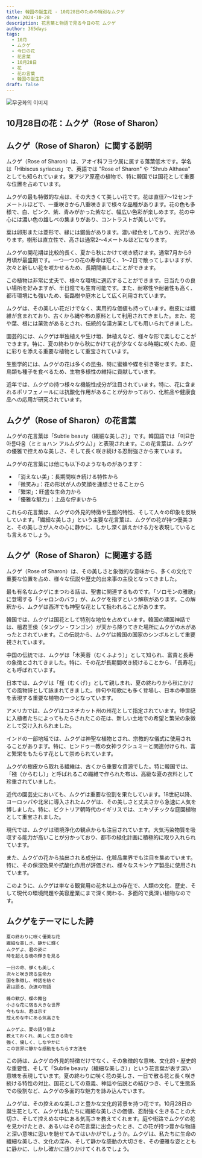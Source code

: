 ```yaml
---
title: 韓国の誕生花 - 10月28日のための特別なムクゲ
date: 2024-10-28
description: 花言葉と物語で見る今日の花 ムクゲ
author: 365days
tags:
  - 10月
  - ムクゲ
  - 今日の花
  - 花言葉
  - 10月28日
  - 花
  - 花の言葉
  - 韓国の誕生花
draft: false
---
```




![무궁화의 이미지](https://cdn.pixabay.com/photo/2022/08/14/07/18/flower-7385082_1280.jpg#center)


## 10月28日の花：ムクゲ（Rose of Sharon）

## ムクゲ（Rose of Sharon）に関する説明

ムクゲ（Rose of Sharon）は、アオイ科フヨウ属に属する落葉低木です。学名は「Hibiscus syriacus」で、英語では "Rose of Sharon" や "Shrub Althaea" としても知られています。東アジア原産の植物で、特に韓国では国花として重要な位置を占めています。

ムクゲの最も特徴的な点は、その大きくて美しい花です。花は直径7〜12センチメートルほどで、一重咲きから八重咲きまで様々な品種があります。花の色も多様で、白、ピンク、紫、青みがかった紫など、幅広い色彩が楽しめます。花の中心には濃い色の雄しべの集まりがあり、コントラストが美しいです。

葉は卵形または菱形で、縁には鋸歯があります。濃い緑色をしており、光沢があります。樹形は直立性で、高さは通常2〜4メートルほどになります。

ムクゲの開花期は比較的長く、夏から秋にかけて咲き続けます。通常7月から9月頃が最盛期です。一つ一つの花の寿命は短く、1〜2日で散ってしまいますが、次々と新しい花を咲かせるため、長期間楽しむことができます。

この植物は非常に丈夫で、様々な環境に適応することができます。日当たりの良い場所を好みますが、半日陰でも生育可能です。また、耐寒性や耐暑性も高く、都市環境にも強いため、街路樹や庭木として広く利用されています。

ムクゲは、その美しい花だけでなく、実用的な価値も持っています。樹皮には繊維が含まれており、古くから縄や布の原料として利用されてきました。また、花や葉、根には薬効があるとされ、伝統的な漢方薬としても用いられてきました。

園芸的には、ムクゲは単独植えや生け垣、鉢植えなど、様々な形で楽しむことができます。特に、夏の終わりから秋にかけて花が少なくなる時期に咲くため、庭に彩りを添える重要な植物として重宝されています。

生態学的には、ムクゲの花は多くの昆虫、特に蜜蜂や蝶を引き寄せます。また、鳥類も種子を食べるため、生物多様性の維持に貢献しています。

近年では、ムクゲの持つ様々な機能性成分が注目されています。特に、花に含まれるポリフェノールには抗酸化作用があることが分かっており、化粧品や健康食品への応用が研究されています。

## ムクゲ（Rose of Sharon）の花言葉

ムクゲの花言葉は「Subtle beauty（繊細な美しさ）」です。韓国語では「미묘한 아름다움（ミミョハン アルムダウム）」と表現されます。この花言葉は、ムクゲの優雅で控えめな美しさ、そして長く咲き続ける忍耐強さから来ています。

ムクゲの花言葉には他にも以下のようなものがあります：

- 「消えない美」：長期間咲き続ける特性から
- 「微笑み」：花の形状が人の笑顔を連想させることから
- 「繁栄」：旺盛な生命力から
- 「優雅な魅力」：上品な佇まいから

これらの花言葉は、ムクゲの外見的特徴や生態的特性、そして人々の印象を反映しています。「繊細な美しさ」という主要な花言葉は、ムクゲの花が持つ優美さと、その美しさが人々の心に静かに、しかし深く訴えかける力を表現しているとも言えるでしょう。

## ムクゲ（Rose of Sharon）に関連する話

ムクゲ（Rose of Sharon）は、その美しさと象徴的な意味から、多くの文化で重要な位置を占め、様々な伝説や歴史的出来事の主役となってきました。

最も有名なムクゲにまつわる話は、聖書に関連するものです。「ソロモンの雅歌」に登場する「シャロンのバラ」が、ムクゲを指すという解釈があります。この解釈から、ムクゲは西洋でも神聖な花として扱われることがあります。

韓国では、ムクゲは国花として特別な地位を占めています。韓国の建国神話では、檀君王倹（タングン・ワンゴン）が天から降りてきた場所にムクゲの木があったとされています。この伝説から、ムクゲは韓国の国家のシンボルとして重要視されています。

中国の伝統では、ムクゲは「木芙蓉（むくふよう）」として知られ、富貴と長寿の象徴とされてきました。特に、その花が長期間咲き続けることから、「長寿花」とも呼ばれています。

日本では、ムクゲは「槿（むくげ）」として親しまれ、夏の終わりから秋にかけての風物詩として詠まれてきました。俳句や和歌にも多く登場し、日本の季節感を表現する重要な植物の一つとなっています。

アメリカでは、ムクゲはコネチカット州の州花として指定されています。19世紀に入植者たちによってもたらされたこの花は、新しい土地での希望と繁栄の象徴として受け入れられました。

インドの一部地域では、ムクゲは神聖な植物とされ、宗教的な儀式に使用されることがあります。特に、ヒンドゥー教の女神ラクシュミーと関連付けられ、富と繁栄をもたらす花として崇められています。

ムクゲの樹皮から取れる繊維は、古くから重要な資源でした。特に韓国では、「襁（からむし）」と呼ばれるこの繊維で作られた布は、高級な夏の衣料として珍重されていました。

近代の園芸史においても、ムクゲは重要な役割を果たしています。18世紀以降、ヨーロッパや北米に導入されたムクゲは、その美しさと丈夫さから急速に人気を博しました。特に、ビクトリア朝時代のイギリスでは、エキゾチックな庭園植物として重宝されました。

現代では、ムクゲは環境浄化の観点からも注目されています。大気汚染物質を吸収する能力が高いことが分かっており、都市の緑化計画に積極的に取り入れられています。

また、ムクゲの花から抽出される成分は、化粧品業界でも注目を集めています。特に、その保湿効果や抗酸化作用が評価され、様々なスキンケア製品に使用されています。

このように、ムクゲは単なる観賞用の花木以上の存在で、人類の文化、歴史、そして現代の環境問題や美容産業にまで深く関わる、多面的で奥深い植物なのです。

## ムクゲをテーマにした詩

```
夏の終わりに咲く優美な花
繊細な美しさ、静かに輝く
ムクゲよ、君の姿に
時を超える魂の輝きを見る

一日の命、儚くも美しく
次々と咲き誇る生命力
国を象徴し、神話を紡ぐ
君は語る、永遠の物語

蜂の歓び、蝶の舞台
小さな花に宿る大きな世界
今もなお、君は示す
控えめな中にある気高さを

ムクゲよ、夏の語り部よ
教えておくれ、美しく生きる術を
強く、優しく、しなやかに
この世界に静かな感動をもたらす方法を
```

この詩は、ムクゲの外見的特徴だけでなく、その象徴的な意味、文化的・歴史的な重要性、そして「Subtle beauty（繊細な美しさ）」という花言葉が表す深い意味を表現しています。夏の終わりに咲く花の美しさ、一日で散る花と長く咲き続ける特性の対比、国花としての意義、神話や伝説との結びつき、そして生態系での役割など、ムクゲの多面的な魅力を詠み込んでいます。

ムクゲは、その控えめな美しさと豊かな文化的背景を持つ花です。10月28日の誕生花として、ムクゲは私たちに繊細な美しさの価値、忍耐強く生きることの大切さ、そして控えめな中にある気高さを教えてくれます。庭や街路でムクゲの花を見かけたとき、あるいはその花言葉に出会ったとき、この花が持つ豊かな物語と深い意味に思いを馳せてみてはいかがでしょうか。ムクゲは、私たちに生命の繊細な美しさ、文化の深み、そして静かな感動の大切さを、その優雅な姿とともに静かに、しかし確かに語りかけてくれるでしょう。